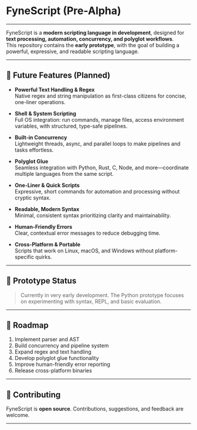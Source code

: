 # FyneScript (Pre-Alpha) 
---

FyneScript is a **modern scripting language in development**, designed for **text processing, automation, concurrency, and polyglot workflows**.  
This repository contains the **early prototype**, with the goal of building a powerful, expressive, and readable scripting language.

---

## 🌟 Future Features (Planned)

- **Powerful Text Handling & Regex**  
  Native regex and string manipulation as first-class citizens for concise, one-liner operations.

- **Shell & System Scripting**  
  Full OS integration: run commands, manage files, access environment variables, with structured, type-safe pipelines.

- **Built-in Concurrency**  
  Lightweight threads, async, and parallel loops to make pipelines and tasks effortless.

- **Polyglot Glue**  
  Seamless integration with Python, Rust, C, Node, and more—coordinate multiple languages from the same script.

- **One-Liner & Quick Scripts**  
  Expressive, short commands for automation and processing without cryptic syntax.

- **Readable, Modern Syntax**  
  Minimal, consistent syntax prioritizing clarity and maintainability.

- **Human-Friendly Errors**  
  Clear, contextual error messages to reduce debugging time.

- **Cross-Platform & Portable**  
  Scripts that work on Linux, macOS, and Windows without platform-specific quirks.

---

## 🚀 Prototype Status

> Currently in very early development. The Python prototype focuses on experimenting with syntax, REPL, and basic evaluation.  

---

## 📌 Roadmap

1. Implement parser and AST  
2. Build concurrency and pipeline system  
3. Expand regex and text handling  
4. Develop polyglot glue functionality  
5. Improve human-friendly error reporting  
6. Release cross-platform binaries  

---

## 🤝 Contributing

FyneScript is **open source**. Contributions, suggestions, and feedback are welcome.  

---
